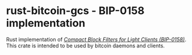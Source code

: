 # rust-bitcoin-gcs - BIP-0158 implementation

Rust implementation of
[*Compact Block Filters for Light Clients (BIP-0158)*][bip0158]. This crate is
intended to be used by bitcoin daemons and clients.

[bip0158]: https://github.com/bitcoin/bips/blob/master/bip-0158.mediawiki
